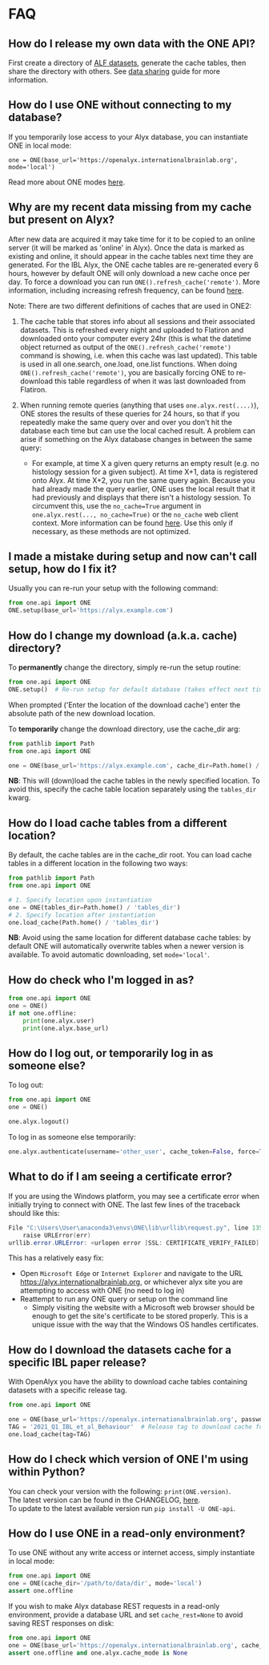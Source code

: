 # FAQ
## How do I release my own data with the ONE API?
First create a directory of [ALF datasets](notebooks/datasets_and_types), generate the
cache tables, then share the directory with others.  See [data sharing](notebooks/data_sharing)
guide for more information.

## How do I use ONE without connecting to my database?
If you temporarily lose access to your Alyx database, you can instantiate ONE in local mode:
```
one = ONE(base_url='https://openalyx.internationalbrainlab.org', mode='local')
```
Read more about ONE modes [here](notebooks/one_modes).

## Why are my recent data missing from my cache but present on Alyx?
After new data are acquired it may take time for it to be copied to an online server (it will
be marked as 'online' in Alyx).  Once the data is marked as existing and online, it should appear
in the cache tables next time they are generated.  For the IBL Alyx, the ONE cache tables are
re-generated every 6 hours, however by default ONE will only download a new cache once per day.  To
force a download you can run `ONE().refresh_cache('remote')`.  More information, including
increasing refresh frequency, can be found [here](https://int-brain-lab.github.io/ONE/notebooks/one_modes.html#Refreshing-the-cache).

Note: There are two different definitions of caches that are used in ONE2:
1. The cache table that stores info about all sessions and their associated datasets.
This is refreshed every night and uploaded to Flatiron and downloaded onto your computer
every 24hr (this is what the datetime object returned as output of the `ONE().refresh_cache('remote')`
command is showing, i.e. when this cache was last updated).
This table is used in all one.search, one.load, one.list functions. When doing 
`ONE().refresh_cache('remote')`, you are basically forcing ONE to re-download this table 
regardless of when it was last downloaded from Flatiron.

2. When running remote queries (anything that uses `one.alyx.rest(....)`), 
ONE stores the results of these queries for 24 hours, so that if you 
repeatedly make the same query over and over you don't hit the database 
each time but can use the local cached result.
A problem can arise if something on the Alyx database changes in between the same query:
    - For example, at time X a given query returns an empty result (e.g. no histology session for a given subject).
    At time X+1, data is registered onto Alyx.
    At time X+2, you run the same query again.
    Because you had already made the query earlier, ONE uses the local result that 
    it had previously and displays that there isn't a histology session. 
    To circumvent this, use the `no_cache=True` argument in `one.alyx.rest(..., no_cache=True)` or
    the `no_cache` web client context.  More information can be found [here](https://int-brain-lab.github.io/ONE/notebooks/one_modes.html#REST-caching).
    Use this only if necessary, as these methods are not optimized.

## I made a mistake during setup and now can't call setup, how do I fix it?
Usually you can re-run your setup with the following command:
```python
from one.api import ONE
ONE.setup(base_url='https://alyx.example.com')
```

## How do I change my download (a.k.a. cache) directory?
To **permanently** change the directory, simply re-run the setup routine:
```python
from one.api import ONE
ONE.setup()  # Re-run setup for default database (takes effect next time you instantiate ONE)
```
When prompted ('Enter the location of the download cache') enter the absolute path of the new download location.

To **temporarily** change the download directory, use the cache_dir arg:
```python
from pathlib import Path
from one.api import ONE

one = ONE(base_url='https://alyx.example.com', cache_dir=Path.home() / 'new_download_dir')
```
**NB**: This will (down)load the cache tables in the newly specified location.  To avoid this, specify the cache table location separately using the `tables_dir` kwarg.

## How do I load cache tables from a different location?
By default, the cache tables are in the cache_dir root.  You can load cache tables in a different location in the following two ways:
```python
from pathlib import Path
from one.api import ONE

# 1. Specify location upon instantiation
one = ONE(tables_dir=Path.home() / 'tables_dir')
# 2. Specify location after instantiation
one.load_cache(Path.home() / 'tables_dir')
```
**NB**: Avoid using the same location for different database cache tables: by default ONE will automatically overwrite tables when a newer version is available. To avoid automatic downloading, set `mode='local'`.

## How do check who I'm logged in as?
```python
from one.api import ONE
one = ONE()
if not one.offline:
    print(one.alyx.user)
    print(one.alyx.base_url)
```

## How do I log out, or temporarily log in as someone else?
To log out:
```python
from one.api import ONE
one = ONE()

one.alyx.logout()
```

To log in as someone else temporarily:
```python
one.alyx.authenticate(username='other_user', cache_token=False, force=True)
```

## What to do if I am seeing a certificate error?
If you are using the Windows platform, you may see a certificate error when initially trying to connect with ONE. The last few 
lines of the traceback should like this: 
```powershell
File "C:\Users\User\anaconda3\envs\ONE\lib\urllib\request.py", line 1351, in do_open
    raise URLError(err)
urllib.error.URLError: <urlopen error [SSL: CERTIFICATE_VERIFY_FAILED] certificate verify failed: unable to get local issuer certificate (_ssl.c:997)>
```
This has a relatively easy fix:
* Open `Microsoft Edge` or `Internet Explorer` and navigate to the URL https://alyx.internationalbrainlab.org, or whichever alyx 
site you are attempting to access with ONE (no need to log in)
* Reattempt to run any ONE query or setup on the command line
  * Simply visiting the website with a Microsoft web browser should be enough to get the site's certificate to be stored properly.
This is a unique issue with the way that the Windows OS handles certificates.

## How do I download the datasets cache for a specific IBL paper release?
With OpenAlyx you have the ability to download cache tables containing datasets with a specific release tag.

```python
from one.api import ONE

one = ONE(base_url='https://openalyx.internationalbrainlab.org', password='international', silent=True)
TAG = '2021_Q1_IBL_et_al_Behaviour'  # Release tag to download cache for
one.load_cache(tag=TAG)
```

## How do I check which version of ONE I'm using within Python?
You can check your version with the following: `print(ONE.version)`.\
The latest version can be found in the CHANGELOG, [here](https://github.com/int-brain-lab/ONE/blob/main/CHANGELOG.md). \
To update to the latest available version run `pip install -U ONE-api`.

## How do I use ONE in a read-only environment? 
To use ONE without any write access or internet access, simply instantiate in local mode:
```python
from one.api import ONE
one = ONE(cache_dir='/path/to/data/dir', mode='local')
assert one.offline
```

If you wish to make Alyx database REST requests in a read-only environment, provide a database URL
and set `cache_rest=None` to avoid saving REST responses on disk:
```python
from one.api import ONE
one = ONE(base_url='https://openalyx.internationalbrainlab.org', cache_rest=None, mode='local')
assert one.offline and one.alyx.cache_mode is None
```
